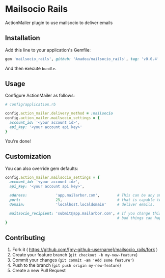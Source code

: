 # Mailsocio Rails

ActionMailer plugin to use mailsocio to deliver emails

## Installation

Add this line to your application's Gemfile:

```ruby
gem 'mailsocio_rails', github: 'Anadea/mailsocio_rails', tag: 'v0.0.4'
```

And then execute `bundle`.

## Usage

Configure ActionMailer as follows:

```ruby
# config/application.rb

config.action_mailer.delivery_method = :mailsocio
config.action_mailer.mailsocio_settings = {
  account_id: '<your account id>',
  api_key: '<your account api key>'
}
```

You're done!

## Customization

You can also override gem defaults:

```ruby
config.action_mailer.mailsocio_settings = {
  account_id: '<your account id>',
  api_key: '<your account api key>',

  address:             'app.mailarbor.com',        # This can be any smtp server
  port:                25,                         # that is capable to
  domain:              'localhost.localdomain'     # deliver emails.

  mailsocio_recipient: 'submit@app.mailarbor.com', # If you change this,
                                                   # bad things can happen.
}
```

## Contributing

1. Fork it ( https://github.com/[my-github-username]/mailsocio_rails/fork )
2. Create your feature branch (`git checkout -b my-new-feature`)
3. Commit your changes (`git commit -am 'Add some feature'`)
4. Push to the branch (`git push origin my-new-feature`)
5. Create a new Pull Request
